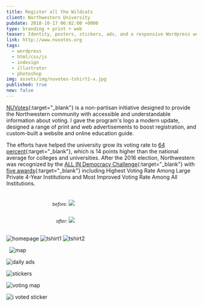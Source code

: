 ```yaml
---
title: Register all the Wildcats
client: Northwestern University
pubdate: 2018-10-17 06:02:00 +0000 
type: branding + print + web
teaser: Identity, posters, stickers, ads, and a responsive Wordpress website for Northwestern's campus-wide voting initiative
link: http://www.nuvotes.org
tags:
  - wordpress
  - html/css/js
  - indesign
  - illustrator
  - photoshop
img: assets/img/nuvotes-tshirt1-x.jpg
published: true
new: false
---
```



[NUVotes](http://www.nuvotes.org/){:target="_blank"} is a non-partisan initiative designed to provide the Northwestern community with accessible and understandable information about voting. I gave the program's logo a modern update, designed a range of print and web advertisements to boost registration, and custom-built a website and online education guide. 

The efforts have helped the university grow its voting rate to [64 percent](http://www.nuvotes.org/voting-at-northwestern/){:target="_blank"}, which is 14 points higher than the national average for colleges and universities. After the 2016 election, Northwestern was recognized by the [ALL IN Democracy Challenge](https://www.allinchallenge.org/){:target="_blank"} with [five awards](https://news.northwestern.edu/stories/2017/october/innovative-student-voter-model-earns-national-recognition/){:target="_blank"} including Highest Voting Rate Among Large Private 4-Year Institutions and Most Improved Voting Rate Among All Institutions.

<div class="columns" style="display:flex; flex-wrap:wrap; justify-content:space-around; margin-bottom:30px; margin-top:30px;">
    <div class="col" style="flex:1 1 50%; padding-right:10px; min-width:200px; max-width:250px;">
        <small><em>before:</em></small>     
        <img style="margin-top:5px;" src="../assets/img/nuvotes-logo-old.jpg">    
    </div>
    <div class="col" style="flex:1 1 50%; padding-left:10px; min-width:200px; max-width:250px;">
        <small><em>after:</em></small>
        <img style="margin-top:5px;" src="../assets/img/nuvotes-logo-new.svg">    
    </div>

</div>


![homepage](../assets/img/nuvotes-homepage.jpg)
![tshirt1](../assets/img/nuvotes-tshirt1-x.jpg)
![tshirt2](../assets/img/nuvotes-tshirt2-x.jpg)

&nbsp;
![map](../assets/img/nuvotes-map.png)
&nbsp;

![daily ads](../assets/img/nuvotes-daily_ads.jpg)

![stickers](../assets/img/nuvotes-stickers.png)

![voting map](../assets/img/voting_map.svg)

![i voted sticker](../assets/img/i_voted_sticker.png)
